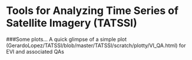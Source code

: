 # Tools for Analyzing Time Series of Satellite Imagery (TATSSI)

###Some plots...
A quick glimpse of a simple plot (GerardoLopez/TATSSI/blob/master/TATSSI/scratch/plotty/VI_QA.html) for EVI and associated QAs 

